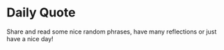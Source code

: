 # Daily Quote

Share and read some nice random phrases, have many reflections or just have a nice day!
